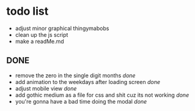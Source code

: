 # todo list

- adjust minor graphical thingymabobs
- clean up the js script
- make a readMe.md

## DONE

- remove the zero in the single digit months _done_
- add animation to the weekdays after loading screen _done_
- adjust mobile view _done_
- add gothic medium as a file for css and shit cuz its not working _done_
- you're gonna have a bad time doing the modal _done_
